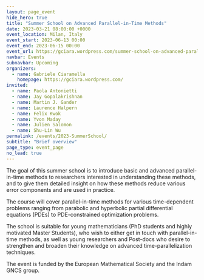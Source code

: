 ```yaml
---
layout: page_event
hide_hero: true
title: "Summer School on Advanced Parallel-in-Time Methods"
date: 2023-03-21 08:00:00 +0000
event_location: Milan, Italy
event_start: 2023-06-13 00:00
event_end: 2023-06-15 00:00
event_url: https://gciara.wordpress.com/summer-school-on-advanced-parallel-in-time-methods/
navbar: Events
subnavbar: Upcoming
organizers:
  - name: Gabriele Ciaramella
    homepage: https://gciara.wordpress.com/
invited:
  - name: Paola Antonietti
  - name: Jay Gopalakrishnan
  - name: Martin J. Gander
  - name: Laurence Halpern
  - name: Felix Kwok
  - name: Yvon Maday
  - name: Julien Salomon
  - name: Shu-Lin Wu
permalink: /events/2023-SummerSchool/
subtitle: "Brief overview"
page_type: event_page
no_lead: true
---
```


The goal of this summer school is to introduce basic and advanced
parallel-in-time methods to researchers interested in understanding
these methods, and to give them detailed insight on how these methods
reduce various error components and are used in practice.

The course will cover parallel-in-time methods for various
time-dependent problems ranging from parabolic and hyperbolic partial
differential equations (PDEs) to PDE-constrained optimization
problems.

The school is suitable for young mathematicians (PhD students and
highly motivated Master Students), who wish to either get in touch
with parallel-in-time methods, as well as young researchers and
Post-docs who desire to strengthen and broaden their knowledge on
advanced time-parallelization techniques.

The event is funded by the European Mathematical Society and the Indam
GNCS group.


